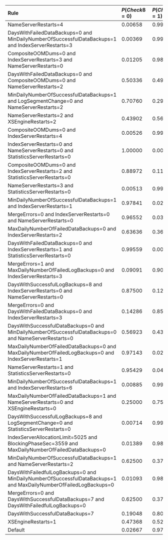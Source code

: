 | Rule | $P(Check8 = 0)$ | $P(Check8 = 1)$ |
|:-----|:----------------|:----------------|
| NameServerRestarts=4 | 0.00658 | 0.99342 |
| DaysWithFailedDataBackups=0 and MinDailyNumberOfSuccessfulDataBackups=1 and IndexServerRestarts=3 | 0.00369 | 0.99631 |
| CompositeOOMDums=0 and IndexServerRestarts=3 and NameServerRestarts=0 | 0.01205 | 0.98795 |
| DaysWithFailedDataBackups=0 and CompositeOOMDums=0 and NameServerRestarts=2 | 0.50336 | 0.49664 |
| MinDailyNumberOfSuccessfulDataBackups=1 and LogSegmentChange=0 and NameServerRestarts=2 | 0.70760 | 0.29240 |
| NameServerRestarts=2 and XSEngineRestarts=2 | 0.43902 | 0.56098 |
| CompositeOOMDums=0 and IndexServerRestarts=4 | 0.00526 | 0.99474 |
| IndexServerRestarts=0 and NameServerRestarts=0 and StatisticsServerRestarts=0 | 1.00000 | 0.00000 |
| CompositeOOMDums=0 and IndexServerRestarts=2 and StatisticsServerRestarts=0 | 0.88972 | 0.11028 |
| NameServerRestarts=3 and StatisticsServerRestarts=0 | 0.00513 | 0.99487 |
| MinDailyNumberOfSuccessfulDataBackups=1 and IndexServerRestarts=1 | 0.97841 | 0.02159 |
| MergeErrors=0 and IndexServerRestarts=0 and NameServerRestarts=0 | 0.96552 | 0.03448 |
| MaxDailyNumberOfFailedDataBackups=0 and IndexServerRestarts=2 | 0.63636 | 0.36364 |
| DaysWithFailedDataBackups=0 and IndexServerRestarts=1 and StatisticsServerRestarts=0 | 0.99559 | 0.00441 |
| MergeErrors=1 and MaxDailyNumberOfFailedLogBackups=0 and IndexServerRestarts=3 | 0.09091 | 0.90909 |
| DaysWithSuccessfulLogBackups=8 and IndexServerRestarts=0 and NameServerRestarts=0 | 0.87500 | 0.12500 |
| MergeErrors=0 and DaysWithFailedDataBackups=0 and IndexServerRestarts=3 | 0.14286 | 0.85714 |
| DaysWithSuccessfulDataBackups=0 and MinDailyNumberOfSuccessfulDataBackups=0 and NameServerRestarts=0 | 0.56923 | 0.43077 |
| MaxDailyNumberOfFailedDataBackups=0 and MaxDailyNumberOfFailedLogBackups=0 and IndexServerRestarts=1 | 0.97143 | 0.02857 |
| NameServerRestarts=1 and StatisticsServerRestarts=0 | 0.95429 | 0.04571 |
| MinDailyNumberOfSuccessfulDataBackups=1 and IndexServerRestarts=6 | 0.00885 | 0.99115 |
| MaxDailyNumberOfFailedDataBackups=1 and NameServerRestarts=0 and XSEngineRestarts=0 | 0.25000 | 0.75000 |
| DaysWithSuccessfulLogBackups=8 and LogSegmentChange=0 and StatisticsServerRestarts=0 | 0.00714 | 0.99286 |
| IndexServerAllocationLimit=5025 and BlockingPhaseSec=3559 and MaxDailyNumberOfFailedDataBackups=0 | 0.01389 | 0.98611 |
| MinDailyNumberOfSuccessfulDataBackups=1 and NameServerRestarts=2 | 0.62500 | 0.37500 |
| DaysWithFailedfulLogBackups=0 and MinDailyNumberOfSuccessfulDataBackups=1 and MaxDailyNumberOfFailedLogBackups=0 | 0.01093 | 0.98907 |
| MergeErrors=0 and DaysWithSuccessfulDataBackups=7 and DaysWithFailedfulLogBackups=0 | 0.62500 | 0.37500 |
| DaysWithSuccessfulDataBackups=7 | 0.19048 | 0.80952 |
| XSEngineRestarts=1 | 0.47368 | 0.52632 |
| Default | 0.02667 | 0.97333 |
